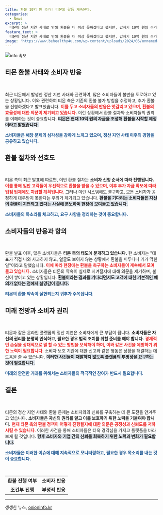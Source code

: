 ```yaml
---
title: 환불 10억 원 추가! 티몬의 갈등 계속된다.
categories:
  - News
excerpt: >
  티몬이 정산 지연 사태로 인해 환불을 더 이상 못하겠다고 했지만, 갑자기 10억 원의 추가 자금을 마련해 소비자들에게 환불을 시작한다고 밝혔습니다. 과연 소비자들의 갈등은 해소될까요?
feature_text: >
  티몬이 정산 지연 사태로 인해 환불을 더 이상 못하겠다고 했지만, 갑자기 10억 원의 추가 자금을 마련해 소비자들에게 환불을 시작한다고 밝혔습니다. 과연 소비자들의 갈등은 해소될까요?
image: 'https://www.behealthy4u.com/wp-content/uploads/2024/06/unnamed-file.png'
---
```


<p><img src="https://www.behealthy4u.com/wp-content/uploads/2024/06/unnamed-file.png" alt="info 속보" /></p>

<h2 data-ke-size="size26">티몬 환불 사태와 소비자 반응</h2>

<p data-ke-size="size16">&nbsp;</p>

<p>최근 티몬에서 발생한 정산 지연 사태와 관련하여, 많은 소비자들이 불만을 토로하고 있는 상황입니다. 이와 관련하여 티몬 측은 기존의 환불 불가 방침을 수정하고, 추가 환불을 진행하겠다고 발표했습니다. <b><span style="color: #ee2323;">이를 두고 소비자들의 반응은 엇갈리고 있으며, 환불의 효율성에 대한 의문이 제기되고 있습니다.</span></b> 이런 상황에서 환불 절차와 소비자들의 권리를 이해하는 것이 중요합니다. <b><span style="background-color: #21538527;">티몬은 현재 10억 원의 자금을 조성해 환불을 시작할 예정이라고 밝혔습니다.</span></b> </p>

<p><b><span style="color: #1a5490;">소비자들은 해당 문제의 심각성을 강하게 느끼고 있으며, 정산 지연 사태 이후의 경험을 공유하고 있습니다.</span></b> </p>

<h2 data-ke-size="size26">환불 절차와 선호도</h2>

<p data-ke-size="size16">&nbsp;</p>

<p>티몬 측의 최근 발표에 따르면, 이번 환불 절차는 <b>소비자 신청 순서에 따라 진행됩니다.</b> <b><span style="color: #ee2323;">이를 통해 일반 고객들이 우선적으로 환불을 받을 수 있으며, 이후 추가 자금 확보에 따라 입점 업체에도 지급할 계획입니다.</span></b> 그러나 이런 시스템에도 불구하고, 모든 소비자가 공정하게 대우받지 못한다는 우려가 제기되고 있습니다. <b><span style="background-color: #21538527;">환불을 기다리는 소비자들은 자신의 환불이 지연되고 있다는 사실에 분노하며 현장에 모여들고 있습니다.</span></b></p>

<p><b><span style="color: #1a5490;">소비자들의 목소리를 체크하고, 요구 사항을 정리하는 것이 중요합니다.</span></b></p>

<h2 data-ke-size="size26">소비자들의 반응과 항의</h2>

<p data-ke-size="size16">&nbsp;</p>

<p>환불 발표 이후, 많은 소비자들은 <b>티몬 측의 태도에 분개하고 있습니다.</b> 한 소비자는 "대표가 직접 나와 사과하지 않고, 얼굴도 보이지 않는 상황에서 환불을 미루다니 기가 막힌 일"이라고 말했습니다. <b><span style="color: #ee2323;">이에 따라 현장에는 환불을 촉구하는 소비자들이 계속해서 모여들고 있습니다.</span></b> 소비자들은 티몬의 약속이 실제로 지켜질지에 대해 의문을 제기하며, 불신이 쌓이고 있는 상황입니다. <b><span style="background-color: #21538527;">환불이라는 결과를 기다리면서도 고객에 대한 기본적인 예의가 없다는 점에서 실망감이 큽니다.</span></b></p>

<p><b><span style="color: #1a5490;">티몬의 환불 약속이 실현되는지 귀추가 주목됩니다.</span></b></p>

<h2 data-ke-size="size26">미래 전망과 소비자 권리</h2>

<p data-ke-size="size16">&nbsp;</p>

<p>티몬과 같은 온라인 플랫폼의 정산 지연은 소비자에게 큰 부담이 됩니다. <b>소비자들은 자신의 권리를 분명히 인식하고, 필요한 경우 법적 조치를 취할 준비를 해야 합니다.</b> <b><span style="color: #ee2323;">경제적인 손실을 상대적으로 덜 할 수 있는 방법을 모색해야 하며, 이와 같은 사건을 예방하기 위한 노력이 필요합니다.</span></b> 소비자 보호 기관에 대한 신고와 같은 행동은 상황을 해결하는 데 도움을 줄 수 있습니다. <b><span style="background-color: #21538527;">이러한 사건들이 재발하지 않도록 플랫폼의 투명성을 요구하는 것이 필요합니다.</span></b></p>

<p><b><span style="color: #1a5490;">미래의 안전한 거래를 위해서는 소비자들의 적극적인 참여가 반드시 필요합니다.</span></b></p>

<h2 data-ke-size="size26">결론</h2>

<p data-ke-size="size16">&nbsp;</p>

<p>티몬의 정산 지연 사태와 환불 문제는 소비자와의 신뢰를 구축하는 데 큰 도전을 안겨주고 있습니다. <b>소비자들은 자신의 권리를 알고 이를 보호하기 위한 노력을 기울여야 합니다.</b> <b><span style="color: #ee2323;">현재 티몬 측의 환불 정책이 어떻게 진행될지에 대한 의문은 공정성과 신뢰도를 저하시킬 수 있습니다.</span></b> 이러한 사건을 통해 소비자들은 더욱 경각심을 가지고 플랫폼을 바라보게 될 것입니다. <b><span style="background-color: #21538527;">향후 소비자와 기업 간의 신뢰를 회복하기 위한 노력과 변화가 필요합니다.</span></b></p>

<p><b><span style="color: #1a5490;">소비자들은 이러한 이슈에 대해 지속적으로 모니터링하고, 필요한 경우 목소리를 내는 것이 중요합니다.</span></b></p>

<p data-ke-size="size16">&nbsp;</p>

<table>
    <tr>
        <td style="text-align: center; height: 17px;"><b>환불 진행 여부</b></td>
        <td style="text-align: center; height: 17px;"><b>소비자 반응</b></td>
    </tr>
    <tr>
        <td style="text-align: center; height: 17px;"><b>조건부 진행</b></td>
        <td style="text-align: center; height: 17px;"><b>부정적 반응</b></td>
    </tr>
</table>

<hr>
생생한 뉴스, <a href="https://onioninfo.kr" rel="dofollow">onioninfo.kr</a>


